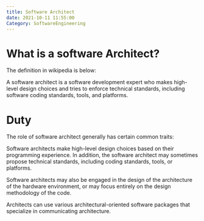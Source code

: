 ```yaml
---
title: Software Architect
date: 2021-10-11 11:55:00
Category: SoftwareEngineering
---
```

# What is a software Architect?

The definition in wikipedia is below:

A software architect is a software development expert who makes high-level design choices and tries to enforce technical standards, including software coding standards, tools, and platforms.

# Duty

The role of software architect generally has certain common traits:

Software architects make high-level design choices based on their programming experience. In addition, the software architect may sometimes propose technical standards, including coding standards, tools, or platforms.

Software architects may also be engaged in the design of the architecture of the hardware environment, or may focus entirely on the design methodology of the code.

Architects can use various architectural-oriented software packages that specialize in communicating architecture.